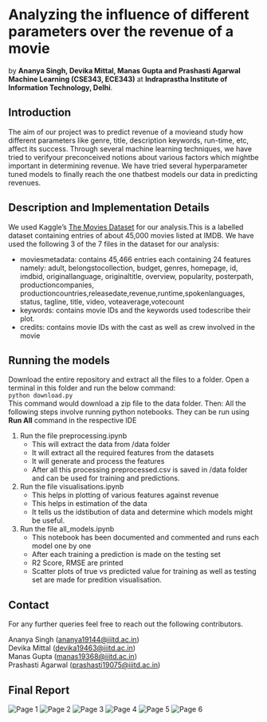 # Analyzing the influence of different parameters over the revenue of a movie
by **Ananya Singh, Devika Mittal, Manas Gupta and Prashasti Agarwal** <br>
**Machine Learning (CSE343, ECE343)** at **Indraprastha Institute of Information Technology, Delhi**. 

## Introduction 
The aim of our project was to predict revenue of a movieand study how different parameters like genre, title, description  keywords,  run-time,  etc,  affect  its  success. Through several machine learning techniques, we have tried to verifyour preconceived notions about various factors which mightbe important in determining revenue. We have tried several hyperparameter tuned models to finally reach the one thatbest models our data in predicting revenues.

## Description and Implementation Details
We used Kaggle’s [The Movies Dataset](https://www.kaggle.com/rounakbanik/the-movies-dataset) for our analysis.This is a labelled dataset containing entries of about 45,000 movies listed at IMDB. We have used the following 3 of the 7 files in the dataset for our analysis:
- moviesmetadata:  contains 45,466 entries each containing  24  features  namely: adult,  belongstocollection, budget, genres, homepage, id, imdbid, originallanguage, originaltitle, overview, popularity, posterpath, productioncompanies, productioncountries,releasedate,revenue,runtime,spokenlanguages, status, tagline, title, video, voteaverage,votecount
- keywords: contains movie IDs and the keywords used todescribe their plot.
- credits: contains movie IDs with the cast as well as crew involved in the movie


## Running the models
Download the entire repository and extract all the files to a folder. 
Open a terminal in this folder and run the below command: <br>
`
python download.py
`
<br>
This command would download a zip file to the data folder.
Then:
All the following steps involve running python notebooks. They can be run using **Run All** command in the respective IDE
1. Run the file preprocessing.ipynb
     - This will extract the data from /data folder
     - It will extract all the required features from the datasets
     - It will generate and process the features
     - After all this processing preprocessed.csv is saved in /data folder and can be used for training and predictions.
2. Run the file visualisations.ipynb
     - This helps in plotting of various features against revenue
     - This helps in estimation of the data
     - It tells us the idstibution of data and determine which models might be useful.
3. Run the file all_models.ipynb 
     - This notebook has been documented and commented and runs each model one by one
     - After each training a prediction is made on the testing set
     - R2 Score, RMSE are printed
     - Scatter plots of true vs predicted value for training as well as testing set are made for predition visualisation. 
    
## Contact 
For any further queries feel free to reach out the following contributors. 

Ananya Singh (ananya19144@iiitd.ac.in) </br>
Devika Mittal (devika19463@iiitd.ac.in) </br> 
Manas Gupta (manas19368@iiitd.ac.in) </br>
Prashasti Agarwal (prashasti19075@iiitd.ac.in) </br>

## Final Report 
![Page 1](https://github.com/Manas2030/Analyzing-movie-features-in-generating-revenue/blob/main/ML_Group_24_Final_Report/ML_Group_24_Final_Report_1.png)
![Page 2](https://github.com/Manas2030/Analyzing-movie-features-in-generating-revenue/blob/main/ML_Group_24_Final_Report/ML_Group_24_Final_Report_2.png)
![Page 3](https://github.com/Manas2030/Analyzing-movie-features-in-generating-revenue/blob/main/ML_Group_24_Final_Report/ML_Group_24_Final_Report_3.png)
![Page 4](https://github.com/Manas2030/Analyzing-movie-features-in-generating-revenue/blob/main/ML_Group_24_Final_Report/ML_Group_24_Final_Report_4.png)
![Page 5](https://github.com/Manas2030/Analyzing-movie-features-in-generating-revenue/blob/main/ML_Group_24_Final_Report/ML_Group_24_Final_Report_5.png)
![Page 6](https://github.com/Manas2030/Analyzing-movie-features-in-generating-revenue/blob/main/ML_Group_24_Final_Report/ML_Group_24_Final_Report_6.png)

